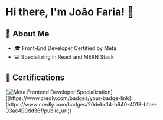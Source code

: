 # Hi there, I'm João Faria! 👋  

## 🚀 About Me  
- 🎓 Front-End Developer Certified by Meta  
- 💻 Specializing in React and MERN Stack 

## 🏅 Certifications  
[![Meta Frontend Developer Specialization]([https://images.credly.com/size/340x340/images/example.png](https://images.credly.com/size/340x340/images/e91ed0b0-842b-417f-8d2f-b07535febdda/image.png))]([https://www.credly.com/badges/your-badge-link](https://www.credly.com/badges/20debc14-b640-4018-bfae-03ae499dd36f/public_url)) 
